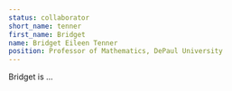 ```yaml
---
status: collaborator
short_name: tenner
first_name: Bridget
name: Bridget Eileen Tenner
position: Professor of Mathematics, DePaul University
---
```

Bridget is ...